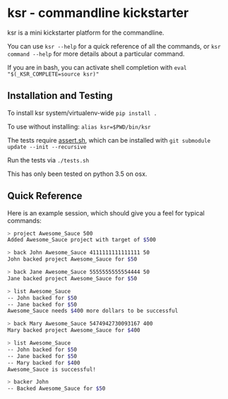 # ksr - commandline kickstarter

ksr is a mini kickstarter platform for the commandline.

You can use `ksr --help` for a quick reference of all the commands, or `ksr command --help`
 for more details about a particular command.

If you are in bash, you can activate shell completion with `eval "$(_KSR_COMPLETE=source ksr)"`

## Installation and Testing

To install ksr system/virtualenv-wide `pip install .`

To use without installing: `alias ksr=$PWD/bin/ksr`

The tests require [assert.sh](https://github.com/dansoton/assert.sh), which can be installed with `git submodule update --init --recursive`

Run the tests via `./tests.sh`

This has only been tested on python 3.5 on osx.

## Quick Reference

Here is an example session, which should give you a feel for typical commands:

```bash
> project Awesome_Sauce 500
Added Awesome_Sauce project with target of $500

> back John Awesome_Sauce 4111111111111111 50
John backed project Awesome_Sauce for $50

> back Jane Awesome_Sauce 5555555555554444 50
Jane backed project Awesome_Sauce for $50

> list Awesome_Sauce
-- John backed for $50
-- Jane backed for $50
Awesome_Sauce needs $400 more dollars to be successful

> back Mary Awesome_Sauce 5474942730093167 400
Mary backed project Awesome_Sauce for $400

> list Awesome_Sauce
-- John backed for $50
-- Jane backed for $50
-- Mary backed for $400
Awesome_Sauce is successful!

> backer John
-- Backed Awesome_Sauce for $50
```
